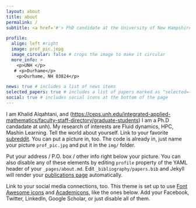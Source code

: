 ```yaml
---
layout: about
title: about
permalink: /
subtitle: <a href='#'> PhD candidate at the University of New Hampshire</a> #<a href='#'>Affiliations</a>. Address. Contacts. Moto. Etc.

profile:
  align: left #right
  image: prof_pic.jepg
  image_circular: false # crops the image to make it circular
  more_info: >
    <p>UNH </p>
   # <p>Durhame</p>
    <p>Durhame, NH 03824</p>

news: true # includes a list of news items
selected_papers: true # includes a list of papers marked as "selected={true}"
social: true # includes social icons at the bottom of the page
---
```

I am Khalid Alqahtani, and (https://ceps.unh.edu/integrated-applied-mathematics/faculty-staff-directory/graduate-students) I am a Ph.D candadate at unh). My research of interests are Fluid dynamics, HPC, Mashin Learning. Tell the world about yourself. Link to your favorite [subreddit](http://reddit.com). You can put a picture in, too. The code is already in, just name your picture `prof_pic.jpg` and put it in the `img/` folder.

Put your address / P.O. box / other info right below your picture. You can also disable any of these elements by editing `profile` property of the YAML header of your `_pages/about.md`. Edit `_bibliography/papers.bib` and Jekyll will render your [publications page](/al-folio/publications/) automatically.

Link to your social media connections, too. This theme is set up to use [Font Awesome icons](https://fontawesome.com/) and [Academicons](https://jpswalsh.github.io/academicons/), like the ones below. Add your Facebook, Twitter, LinkedIn, Google Scholar, or just disable all of them.
